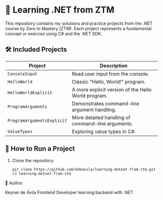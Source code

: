 ﻿# 🧠 Learning .NET from ZTM

This repository contains my solutions and practice projects from the .NET course by Zero to Mastery (ZTM). Each project represents a fundamental concept or exercise using C# and the .NET SDK.

## 🛠️ Included Projects

| Project                    | Description                                                    |
|----------------------------|----------------------------------------------------------------|
| `ConsoleInput`             | Read user input from the console.                             |
| `HelloWorld`               | Classic "Hello, World!" program.                              |
| `HelloWorldExplicit`       | A more explicit version of the Hello World program.           |
| `ProgramArguments`         | Demonstrates command-line argument handling.                  |
| `ProgramArgumentsExplicit` | More detailed handling of command-line arguments.             |
| `ValueTypes`               | Exploring value types in C#.                                  |

## 🚀 How to Run a Project

1. Clone the repository:
   ```bash
   git clone https://github.com/kdeavila/learning-dotnet-from-ztm.git
   cd learning-dotnet-from-ztm

👤 Author

Keyner de Ávila
Frontend Developer learning backend with .NET